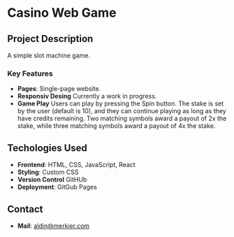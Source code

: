 # Casino Web Game

## Project Description
A simple slot machine game. 

### Key Features
-  **Pages**: Single-page website. 
-  **Responsiv Desing** Currently a work in progress.
-  **Game Play** Users can play by pressing the Spin button. The stake is set by the user (default is 10), and they can continue playing as long as they have credits remaining. Two matching symbols award a payout of 2x the stake, while three matching symbols award a payout of 4x the stake.

## Techologies Used
- **Frontend**: HTML, CSS, JavaScript, React
- **Styling**: Custom CSS
- **Version Control** GitHUb
- **Deployment**: GitGub Pages 

## Contact
- **Mail**: aldin@merkier.com